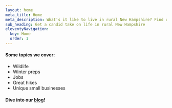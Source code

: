 ```yaml
---
layout: home
meta_title: Home
meta_description: What's it like to live in rural New Hampshire? Find out in this candid blog that covers weather, heating, driving, jobs, wildlife, and more.
sub_heading: Get a candid take on life in rural New Hampshire
eleventyNavigation:
  key: Home
  order: 1
---
```


#### Some topics we cover:

- Wildlife
- Winter preps
- Jobs
- Great hikes
- Unique small businesses

#### Dive into our <a href="/blog/">blog</a>!


